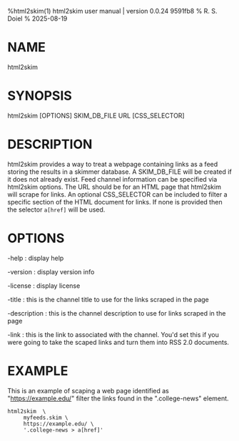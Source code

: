 %html2skim(1) html2skim user manual | version 0.0.24 9591fb8
% R. S. Doiel
% 2025-08-19

# NAME 

html2skim

# SYNOPSIS

html2skim [OPTIONS] SKIM_DB_FILE URL [CSS_SELECTOR]

# DESCRIPTION

html2skim provides a way to treat a webpage containing links as a feed
storing the results in a skimmer database. A SKIM_DB_FILE will be
created if it does not already exist. Feed channel information can
be specified via html2skim options. The URL should be for an 
HTML page that html2skim will scrape for links. An optional
CSS_SELECTOR can be included to filter a specific section of the
HTML document for links. If none is provided then the selector
`a[href]` will be used.

# OPTIONS

-help
: display help

-version
: display version info

-license
: display license

-title
: this is the channel title to use for the links scraped in the page

-description
: this is the channel description to use for links scraped in the page

-link
: this is the link to associated with the channel. You'd set this if
you were going to take the scaped links and turn them into RSS 2.0
documents.

# EXAMPLE

This is an example of scaping a web page identified
as "https://example.edu/" filter the links found in the 
".college-news" element.

~~~
html2skim  \
     myfeeds.skim \
	 https://example.edu/ \
     '.college-news > a[href]'
~~~


